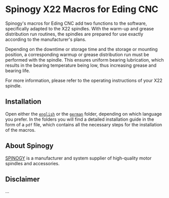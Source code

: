 # Spinogy X22 Macros for Eding CNC

Spinogy's macros for Eding CNC add two functions to the software, specifically adapted to the X22 spindles. With the warm-up and grease distribution run routines, the spindles are prepared for use exactly according to the manufacturer's plans.

Depending on the downtime or storage time and the storage or mounting position, a corresponding warmup or grease distribution run must be performed with the spindle. This ensures uniform bearing lubrication, which results in the bearing temperature being low, thus increasing grease and bearing life.

For more information, please refer to the operating instructions of your X22 spindle.


## Installation
Open either the [`english`](./english) or the [`german`](./german) folder, depending on which language you prefer. In the folders you will find a detailed installation guide in the form of a `pdf` file, which contains all the necessary steps for the installation of the macros.


## About Spinogy
[SPINOGY](https://www.spinogy.de) is a manufacturer and system supplier of high-quality motor spindles and accessories.


## Disclaimer
...
